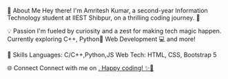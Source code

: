 👋 About Me
Hey there! I'm Amritesh Kumar, a second-year Information Technology student at IIEST Shibpur, on a thrilling coding journey. 🚀

💡 Passion
I'm fueled by curiosity and a zest for making tech magic happen. Currently exploring C++, Python🐍 Web Development 💻 and more!

🔧 Skills
Languages: C/C++,Python,JS
Web Tech: HTML, CSS, Bootstrap 5

🌐 Connect
Connect with me on <a href="https://www.linkedin.com/in/amritesh-kumar-773b9929a/</a>LinkedIn">. Happy coding! ✨🚀
<!--
**AmriteshKr24/AmriteshKr24** is a ✨ _special_ ✨ repository because its `README.md` (this file) appears on your GitHub profile.

Here are some ideas to get you started:

- 🔭 I’m currently working on ...
- 🌱 I’m currently learning ...
- 👯 I’m looking to collaborate on ...
- 🤔 I’m looking for help with ...
- 💬 Ask me about ...
- 📫 How to reach me: ...
- 😄 Pronouns: ...
- ⚡ Fun fact: ...
-->
